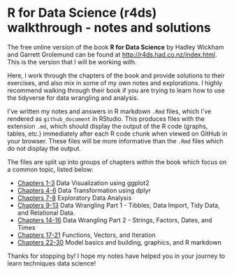 # R for Data Science (r4ds) walkthrough - notes and solutions

The free online version of the book **R for Data Science** by Hadley Wickham and Garrett Grolemund can be found at http://r4ds.had.co.nz/index.html. This is the version that I will be working with.

Here, I work through the chapters of the book and provide solutions to their exercises, and also mix in some of my own notes and explorations. I highly recommend walking through their book if you are trying to learn how to use the tidyverse for data wrangling and analysis.

I've written my notes and answers in R markdown ```.Rmd``` files, which I've rendered as ```github_document``` in RStudio. This produces files with the extension ```.md```, which should display the output of the R code (graphs, tables, etc.) immediately after each R code chunk when viewed on GitHub in your browser. These files will be more informative than the ```.Rmd``` files which do not display the output.

The files are split up into groups of chapters within the book which focus on a common topic, listed below:

* [Chapters 1-3](https://github.com/erilu/R-for-data-science-walkthrough/blob/master/r4ds_p1_chapters1-3_walkthrough.md) Data Visualization using ggplot2
* [Chapters 4-6](https://github.com/erilu/R-for-data-science-walkthrough/blob/master/r4ds_p2_chapters4-6_walkthrough.md) Data Transformation using dplyr
* [Chapters 7-8](https://github.com/erilu/R-for-data-science-walkthrough/blob/master/r4ds_p3_chapters7-8_walkthrough.md) Exploratory Data Analysis
* [Chapters 9-13](https://github.com/erilu/R-for-data-science-walkthrough/blob/master/r4ds_p4_chapters9-13_walkthrough.md) Data Wrangling Part 1 - Tibbles, Data Import, Tidy Data, and Relational Data.
* [Chapters 14-16](https://github.com/erilu/R-for-data-science-walkthrough/blob/master/r4ds_p5_chapters14-16_walkthrough.md) Data Wrangling Part 2 - Strings, Factors, Dates, and Times
* [Chapters 17-21](https://github.com/erilu/R-for-data-science-walkthrough/blob/master/r4ds_p6_chapters17-21_walkthrough.md) Functions, Vectors, and Iteration
* [Chapters 22-30](https://github.com/erilu/R-for-data-science-walkthrough/blob/master/r4ds_p7_chapters22-30_walkthrough.md) Model basics and building, graphics, and R markdown

Thanks for stopping by! I hope my notes have helped you in your journey to learn techniques data science!

